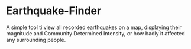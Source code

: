 # Earthquake-Finder
A simple tool ti view all recorded earthquakes on a map, displaying their magnitude and Community Determined Intensity, or how badly it affected any surrounding people.
